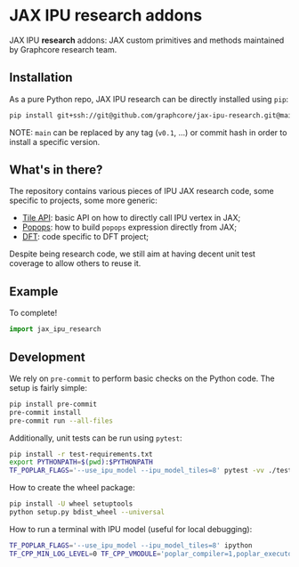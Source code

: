 # JAX IPU **research** addons

JAX IPU **research** addons: JAX custom primitives and methods maintained by Graphcore research team.

## Installation

As a pure Python repo, JAX IPU research can be directly installed using `pip`:
```bash
pip install git+ssh://git@github.com/graphcore/jax-ipu-research.git@main
```
NOTE: `main` can be replaced by any tag (`v0.1`, ...) or commit hash in order to install a specific version.

## What's in there?

The repository contains various pieces of IPU JAX research code, some specific to projects, some more generic:

* [Tile API](jax_ipu_research/tile/README.md): basic API on how to directly call IPU vertex in JAX;
* [Popops](...): how to build `popops` expression directly from JAX;
* [DFT](...): code specific to DFT project;

Despite being research code, we still aim at having decent unit test coverage to allow others to reuse it.

## Example

To complete!
```python
import jax_ipu_research
```

## Development

We rely on `pre-commit` to perform basic checks on the Python code. The setup is fairly simple:
```bash
pip install pre-commit
pre-commit install
pre-commit run --all-files
```

Additionally, unit tests can be run using `pytest`:
```bash
pip install -r test-requirements.txt
export PYTHONPATH=$(pwd):$PYTHONPATH
TF_POPLAR_FLAGS='--use_ipu_model --ipu_model_tiles=8' pytest -vv ./tests/
```

How to create the wheel package:
```bash
pip install -U wheel setuptools
python setup.py bdist_wheel --universal
```

How to run a terminal with IPU model (useful for local debugging):
```bash
TF_POPLAR_FLAGS='--use_ipu_model --ipu_model_tiles=8' ipython
TF_CPP_MIN_LOG_LEVEL=0 TF_CPP_VMODULE='poplar_compiler=1,poplar_executor=1' TF_POPLAR_FLAGS='--use_ipu_model' ipython
```
